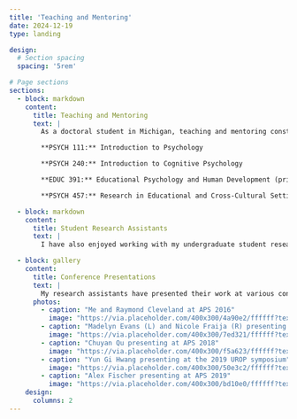 ```yaml
---
title: 'Teaching and Mentoring'
date: 2024-12-19
type: landing

design:
  # Section spacing
  spacing: '5rem'

# Page sections
sections:
  - block: markdown
    content:
      title: Teaching and Mentoring
      text: |
        As a doctoral student in Michigan, teaching and mentoring constitute an important part of our training. Below is a list of courses I have taught, either as a graduate student instructor or as a primary instructor.

        **PSYCH 111:** Introduction to Psychology

        **PSYCH 240:** Introduction to Cognitive Psychology

        **EDUC 391:** Educational Psychology and Human Development (primary instructor)

        **PSYCH 457:** Research in Educational and Cross-Cultural Settings

  - block: markdown
    content:
      title: Student Research Assistants
      text: |
        I have also enjoyed working with my undergraduate student research assistants. Here are some of my fabulous RAs presenting their work at conferences:

  - block: gallery
    content:
      title: Conference Presentations
      text: |
        My research assistants have presented their work at various conferences, showcasing their dedication and contributions to our research projects.
      photos:
        - caption: "Me and Raymond Cleveland at APS 2016"
          image: "https://via.placeholder.com/400x300/4a90e2/ffffff?text=Me+and+Raymond+Cleveland+at+APS+2016"
        - caption: "Madelyn Evans (L) and Nicole Fraija (R) presenting at the 2018 UROP symposium"
          image: "https://via.placeholder.com/400x300/7ed321/ffffff?text=Madelyn+Evans+and+Nicole+Fraija+at+UROP+2018"
        - caption: "Chuyan Qu presenting at APS 2018"
          image: "https://via.placeholder.com/400x300/f5a623/ffffff?text=Chuyan+Qu+at+APS+2018"
        - caption: "Yun Gi Hwang presenting at the 2019 UROP symposium"
          image: "https://via.placeholder.com/400x300/50e3c2/ffffff?text=Yun+Gi+Hwang+at+UROP+2019"
        - caption: "Alex Fischer presenting at APS 2019"
          image: "https://via.placeholder.com/400x300/bd10e0/ffffff?text=Alex+Fischer+at+APS+2019"
    design:
      columns: 2
---
```

